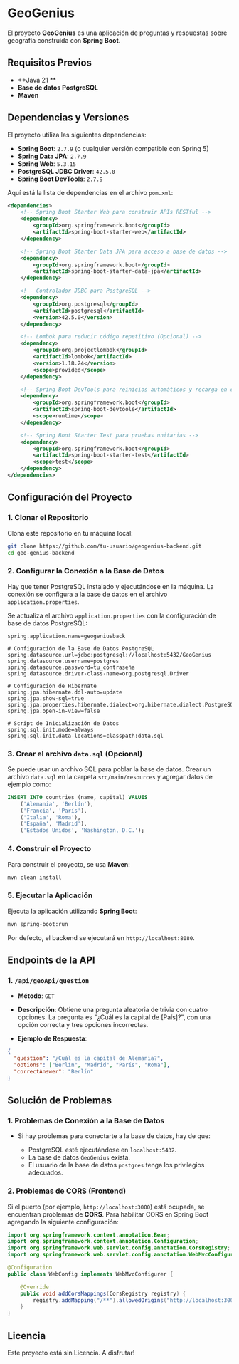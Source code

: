 # GeoGenius 

El proyecto **GeoGenius** es una aplicación de preguntas y respuestas sobre geografía construida con **Spring Boot**. 

## Requisitos Previos


* **Java 21 ** 
* **Base de datos PostgreSQL**
* **Maven** 

## Dependencias y Versiones

El proyecto utiliza las siguientes dependencias:

* **Spring Boot**: `2.7.9` (o cualquier versión compatible con Spring 5)
* **Spring Data JPA**: `2.7.9`
* **Spring Web**: `5.3.15`
* **PostgreSQL JDBC Driver**: `42.5.0`
* **Spring Boot DevTools**: `2.7.9`


Aquí está la lista de dependencias en el archivo `pom.xml`:

```xml
<dependencies>
    <!-- Spring Boot Starter Web para construir APIs RESTful -->
    <dependency>
        <groupId>org.springframework.boot</groupId>
        <artifactId>spring-boot-starter-web</artifactId>
    </dependency>

    <!-- Spring Boot Starter Data JPA para acceso a base de datos -->
    <dependency>
        <groupId>org.springframework.boot</groupId>
        <artifactId>spring-boot-starter-data-jpa</artifactId>
    </dependency>

    <!-- Controlador JDBC para PostgreSQL -->
    <dependency>
        <groupId>org.postgresql</groupId>
        <artifactId>postgresql</artifactId>
        <version>42.5.0</version>
    </dependency>

    <!-- Lombok para reducir código repetitivo (Opcional) -->
    <dependency>
        <groupId>org.projectlombok</groupId>
        <artifactId>lombok</artifactId>
        <version>1.18.24</version>
        <scope>provided</scope>
    </dependency>

    <!-- Spring Boot DevTools para reinicios automáticos y recarga en caliente -->
    <dependency>
        <groupId>org.springframework.boot</groupId>
        <artifactId>spring-boot-devtools</artifactId>
        <scope>runtime</scope>
    </dependency>

    <!-- Spring Boot Starter Test para pruebas unitarias -->
    <dependency>
        <groupId>org.springframework.boot</groupId>
        <artifactId>spring-boot-starter-test</artifactId>
        <scope>test</scope>
    </dependency>
</dependencies>
```

## Configuración del Proyecto

### 1. Clonar el Repositorio

Clona este repositorio en tu máquina local:

```bash
git clone https://github.com/tu-usuario/geogenius-backend.git
cd geo-genius-backend
```

### 2. Configurar la Conexión a la Base de Datos

Hay que tener PostgreSQL instalado y ejecutándose en la máquina. La conexión se configura a la base de datos en el archivo `application.properties`.

Se actualiza el archivo `application.properties` con la configuración de base de datos PostgreSQL:

```properties
spring.application.name=geogeniusback

# Configuración de la Base de Datos PostgreSQL
spring.datasource.url=jdbc:postgresql://localhost:5432/GeoGenius
spring.datasource.username=postgres
spring.datasource.password=tu_contraseña
spring.datasource.driver-class-name=org.postgresql.Driver

# Configuración de Hibernate
spring.jpa.hibernate.ddl-auto=update
spring.jpa.show-sql=true
spring.jpa.properties.hibernate.dialect=org.hibernate.dialect.PostgreSQLDialect
spring.jpa.open-in-view=false

# Script de Inicialización de Datos
spring.sql.init.mode=always
spring.sql.init.data-locations=classpath:data.sql
```


### 3. Crear el archivo `data.sql` (Opcional)

Se puede usar un archivo SQL para poblar la base de datos. Crear un archivo `data.sql` en la carpeta `src/main/resources` y agregar datos de ejemplo como:

```sql
INSERT INTO countries (name, capital) VALUES
    ('Alemania', 'Berlín'),
    ('Francia', 'París'),
    ('Italia', 'Roma'),
    ('España', 'Madrid'),
    ('Estados Unidos', 'Washington, D.C.');
```

### 4. Construir el Proyecto

Para construir el proyecto, se usa **Maven**:

```bash
mvn clean install
```

### 5. Ejecutar la Aplicación

Ejecuta la aplicación utilizando **Spring Boot**:

```bash
mvn spring-boot:run
```

Por defecto, el backend se ejecutará en `http://localhost:8080`.

## Endpoints de la API

### 1. `/api/geoApi/question`

* **Método**: `GET`

* **Descripción**: Obtiene una pregunta aleatoria de trivia con cuatro opciones. La pregunta es "¿Cuál es la capital de \[País]?", con una opción correcta y tres opciones incorrectas.

* **Ejemplo de Respuesta**:

```json
{
  "question": "¿Cuál es la capital de Alemania?",
  "options": ["Berlín", "Madrid", "París", "Roma"],
  "correctAnswer": "Berlín"
}
```

## Solución de Problemas

### 1. Problemas de Conexión a la Base de Datos

* Si hay problemas para conectarte a la base de datos, hay de que:

  * PostgreSQL esté ejecutándose en `localhost:5432`.
  * La base de datos `GeoGenius` exista.
  * El usuario de la base de datos `postgres` tenga los privilegios adecuados.

### 2. Problemas de CORS (Frontend)

Si el puerto (por ejemplo, `http://localhost:3000`) está ocupada, se encuentran problemas de **CORS**. Para habilitar CORS en Spring Boot agregando la siguiente configuración:

```java
import org.springframework.context.annotation.Bean;
import org.springframework.context.annotation.Configuration;
import org.springframework.web.servlet.config.annotation.CorsRegistry;
import org.springframework.web.servlet.config.annotation.WebMvcConfigurer;

@Configuration
public class WebConfig implements WebMvcConfigurer {

    @Override
    public void addCorsMappings(CorsRegistry registry) {
        registry.addMapping("/**").allowedOrigins("http://localhost:3000");
    }
}
```

## Licencia

Este proyecto está sin Licencia. A disfrutar!

